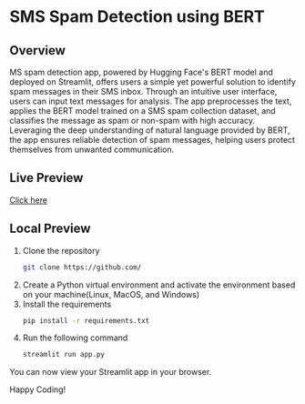 # SMS Spam Detection using BERT
## Overview
MS spam detection app, powered by Hugging Face's BERT model and deployed on Streamlit, offers users a simple yet powerful solution to identify spam messages in their SMS inbox. Through an intuitive user interface, users can input text messages for analysis. The app preprocesses the text, applies the BERT model trained on a SMS spam collection dataset, and classifies the message as spam or non-spam with high accuracy. Leveraging the deep understanding of natural language provided by BERT, the app ensures reliable detection of spam messages, helping users protect themselves from unwanted communication.

## Live Preview
[Click here](https://spamdetective66.streamlit.app/)

## Local Preview
1. Clone the repository
   ```bash
   git clone https://github.com/
   ```
2. Create a Python virtual environment and activate the environment based on your machine(Linux, MacOS, and Windows)
3. Install the requirements
   ```bash
   pip install -r requirements.txt
   ```
4. Run the following command
   ```bash
   streamlit run app.py
   ```
You can now view your Streamlit app in your browser.

Happy Coding!